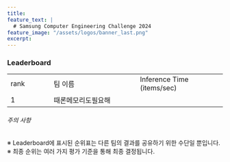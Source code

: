 ```yaml
---
title:
feature_text: |
  # Samsung Computer Engineering Challenge 2024
feature_image: "/assets/logos/banner_last.png"
excerpt:
---
```

### Leaderboard

<!--
|   rank | 팀이름            | Inference Time(items/sec)            
|1|       |           
|2|       |           
|3|       |          
|4|       |            
|5|       |           
|6|       |            
|7|       |       
|8|       |        
|9|       |           
|10|      |       

-->

<p>
  		<table class="table table-sm" width="100%">
		<tr>
   		<td colspan="3"> rank </td> 
			<td colspan="3" width="40%"> 팀 이름 </td>
      <td colspan="3" width="40%"> Inference Time (items/sec) </td> 
   	</tr>	
   	<tr>
   		<td colspan="3"> 1 </td>
			<td colspan="3"> 때론메모리도필요해 </td>
      <td colspan="3">   </td>
   	</tr>
			</table>

</P>

###### 주의 사항

※ Leaderboard에 표시된 순위표는 다른 팀의 결과를 공유하기 위한 수단일 뿐입니다.  
※ 최종 순위는 여러 가지 평가 기준을 통해 최종 결정됩니다.
